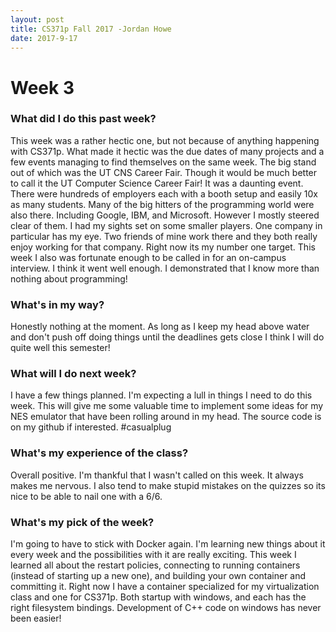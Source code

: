 ```yaml
---
layout: post
title: CS371p Fall 2017 -Jordan Howe
date: 2017-9-17
---
```

 
# Week 3

### What did I do this past week?

This week was a rather hectic one, but not because of anything happening with CS371p. What made it hectic was the due dates of many projects and a few events managing to find themselves on the same week. The big stand out of which was the UT CNS Career Fair. Though it would be much better to call it the UT Computer Science Career Fair! It was a daunting event. There were hundreds of employers each with a booth setup and easily 10x as many students. Many of the big hitters of the programming world were also there. Including Google, IBM, and Microsoft. However I mostly steered clear of them. I had my sights set on some smaller players. One company in particular has my eye. Two friends of mine work there and they both really enjoy working for that company. Right now its my number one target. This week I also was fortunate enough to be called in for an on-campus interview. I think it went well enough. I demonstrated that I know more than nothing about programming!

### What's in my way?

Honestly nothing at the moment. As long as I keep my head above water and don't push off doing things until the deadlines gets close I think I will do quite well this semester!

### What will I do next week?

I have a few things planned. I'm expecting a lull in things I need to do this week. This will give me some valuable time to implement some ideas for my NES emulator that have been rolling around in my head. The source code is on my github if interested. #casualplug

### What's my experience of the class?

Overall positive. I'm thankful that I wasn't called on this week. It always makes me nervous. I also tend to make stupid mistakes on the quizzes so its nice to be able to nail one with a 6/6.

### What's my pick of the week?

I'm going to have to stick with Docker again. I'm learning new things about it every week and the possibilities with it are really exciting. This week I learned all about the restart policies, connecting to running containers (instead of starting up a new one), and building your own container and committing it. Right now I have a container specialized for my virtualization class and one for CS371p. Both startup with windows, and each has the right filesystem bindings. Development of C++ code on windows has never been easier!


